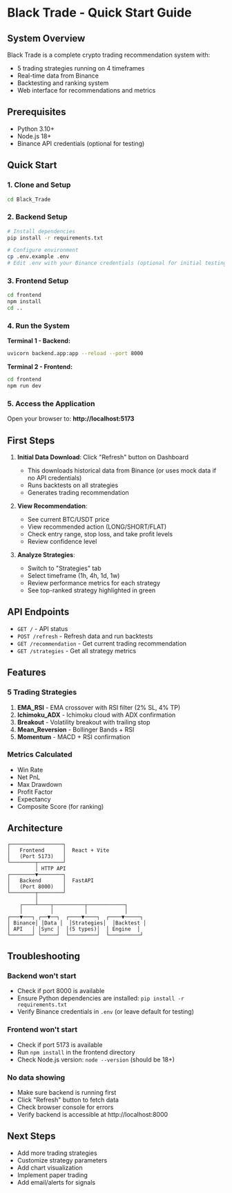 # Black Trade - Quick Start Guide

## System Overview

Black Trade is a complete crypto trading recommendation system with:
- 5 trading strategies running on 4 timeframes
- Real-time data from Binance
- Backtesting and ranking system
- Web interface for recommendations and metrics

## Prerequisites

- Python 3.10+
- Node.js 18+
- Binance API credentials (optional for testing)

## Quick Start

### 1. Clone and Setup

```bash
cd Black_Trade
```

### 2. Backend Setup

```bash
# Install dependencies
pip install -r requirements.txt

# Configure environment
cp .env.example .env
# Edit .env with your Binance credentials (optional for initial testing)
```

### 3. Frontend Setup

```bash
cd frontend
npm install
cd ..
```

### 4. Run the System

**Terminal 1 - Backend:**
```bash
uvicorn backend.app:app --reload --port 8000
```

**Terminal 2 - Frontend:**
```bash
cd frontend
npm run dev
```

### 5. Access the Application

Open your browser to: **http://localhost:5173**

## First Steps

1. **Initial Data Download**: Click "Refresh" button on Dashboard
   - This downloads historical data from Binance (or uses mock data if no API credentials)
   - Runs backtests on all strategies
   - Generates trading recommendation

2. **View Recommendation**: 
   - See current BTC/USDT price
   - View recommended action (LONG/SHORT/FLAT)
   - Check entry range, stop loss, and take profit levels
   - Review confidence level

3. **Analyze Strategies**:
   - Switch to "Strategies" tab
   - Select timeframe (1h, 4h, 1d, 1w)
   - Review performance metrics for each strategy
   - See top-ranked strategy highlighted in green

## API Endpoints

- `GET /` - API status
- `POST /refresh` - Refresh data and run backtests
- `GET /recommendation` - Get current trading recommendation
- `GET /strategies` - Get all strategy metrics

## Features

### 5 Trading Strategies

1. **EMA_RSI** - EMA crossover with RSI filter (2% SL, 4% TP)
2. **Ichimoku_ADX** - Ichimoku cloud with ADX confirmation
3. **Breakout** - Volatility breakout with trailing stop
4. **Mean_Reversion** - Bollinger Bands + RSI
5. **Momentum** - MACD + RSI confirmation

### Metrics Calculated

- Win Rate
- Net PnL
- Max Drawdown
- Profit Factor
- Expectancy
- Composite Score (for ranking)

## Architecture

```
┌─────────────────┐
│   Frontend      │  React + Vite
│   (Port 5173)   │
└────────┬────────┘
         │ HTTP API
┌────────▼────────┐
│   Backend       │  FastAPI
│   (Port 8000)   │
└────────┬────────┘
         │
    ┌────┴────┬──────────┬────────────┐
    │         │          │            │
┌───▼───┐ ┌──▼──┐  ┌────▼────┐  ┌────▼─────┐
│ Binance│ │Data │  │Strategies│  │Backtest │
│ API   │ │Sync │  │(5 types)│  │ Engine  │
└───────┘ └─────┘  └─────────┘  └──────────┘
```

## Troubleshooting

### Backend won't start
- Check if port 8000 is available
- Ensure Python dependencies are installed: `pip install -r requirements.txt`
- Verify Binance credentials in `.env` (or leave default for testing)

### Frontend won't start
- Check if port 5173 is available
- Run `npm install` in the frontend directory
- Check Node.js version: `node --version` (should be 18+)

### No data showing
- Make sure backend is running first
- Click "Refresh" button to fetch data
- Check browser console for errors
- Verify backend is accessible at http://localhost:8000

## Next Steps

- Add more trading strategies
- Customize strategy parameters
- Add chart visualization
- Implement paper trading
- Add email/alerts for signals








